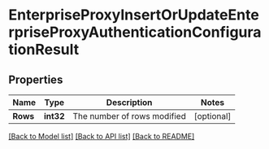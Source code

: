 # EnterpriseProxyInsertOrUpdateEnterpriseProxyAuthenticationConfigurationResult

## Properties

Name | Type | Description | Notes
------------ | ------------- | ------------- | -------------
**Rows** | **int32** | The number of rows modified | [optional] 

[[Back to Model list]](../README.md#documentation-for-models) [[Back to API list]](../README.md#documentation-for-api-endpoints) [[Back to README]](../README.md)


